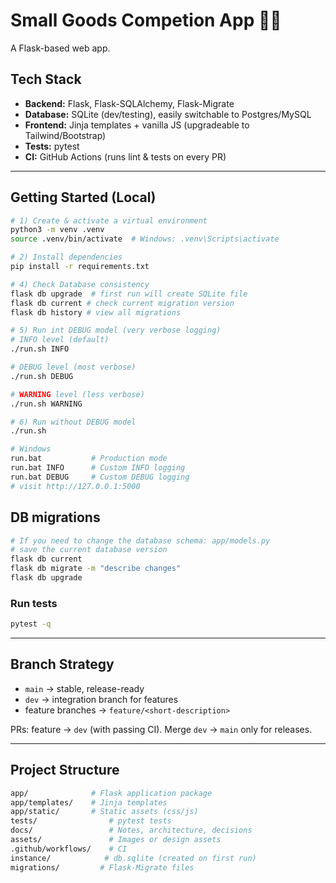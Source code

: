 # Small Goods Competion App 🏋️‍♂️

A Flask-based web app.

## Tech Stack

- **Backend:** Flask, Flask-SQLAlchemy, Flask-Migrate
- **Database:** SQLite (dev/testing), easily switchable to Postgres/MySQL
- **Frontend:** Jinja templates + vanilla JS (upgradeable to Tailwind/Bootstrap)
- **Tests:** pytest
- **CI:** GitHub Actions (runs lint & tests on every PR)

---

## Getting Started (Local)

```bash
# 1) Create & activate a virtual environment
python3 -m venv .venv
source .venv/bin/activate  # Windows: .venv\Scripts\activate

# 2) Install dependencies
pip install -r requirements.txt

# 4) Check Database consistency
flask db upgrade  # first run will create SQLite file
flask db current # check current migration version
flask db history # view all migrations

# 5) Run int DEBUG model (very verbose logging)
# INFO level (default)
./run.sh INFO

# DEBUG level (most verbose)
./run.sh DEBUG

# WARNING level (less verbose)
./run.sh WARNING

# 6) Run without DEBUG model
./run.sh

# Windows
run.bat           # Production mode
run.bat INFO      # Custom INFO logging
run.bat DEBUG     # Custom DEBUG logging
# visit http://127.0.0.1:5000
```
## DB migrations

```bash
# If you need to change the database schema: app/models.py
# save the current database version
flask db current
flask db migrate -m "describe changes"
flask db upgrade
```

### Run tests

```bash
pytest -q
```

---

## Branch Strategy

- `main` → stable, release-ready
- `dev` → integration branch for features
- feature branches → `feature/<short-description>`

PRs: feature → `dev` (with passing CI). Merge `dev` → `main` only for releases.

---

## Project Structure

```bash
app/              # Flask application package
app/templates/    # Jinja templates
app/static/       # Static assets (css/js)
tests/                # pytest tests
docs/                 # Notes, architecture, decisions
assets/               # Images or design assets
.github/workflows/    # CI
instance/            # db.sqlite (created on first run)
migrations/         # Flask-Migrate files
```